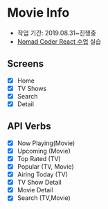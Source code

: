 # Movie Info

- 작업 기간: 2019.08.31~진행중
- [Nomad Coder React 수업](https://academy.nomadcoders.co/p/react-for-beginners) 실습

## Screens

- [x] Home
- [x] TV Shows
- [x] Search
- [x] Detail

## API Verbs

- [x] Now Playing(Movie)
- [x] Upcoming (Movie)
- [x] Top Rated (TV)
- [x] Popular (TV, Movie)
- [x] Airing Today (TV)
- [x] TV Show Detail
- [x] Movie Detail
- [x] Search (TV,Movie)